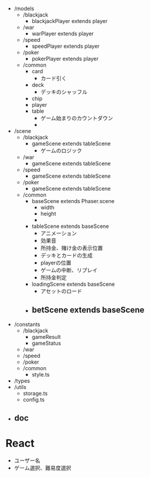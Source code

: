 - /models
  - /blackjack
    - blackjackPlayer extends player
  - /war
    - warPlayer extends player
  - /speed
    - speedPlayer extends player
  - /poker
    - pokerPlayer extends player
  - /common
    - card
      - カード引く
    - deck
      - デッキのシャッフル
    - chip
    - player
    - table
      - ゲーム始まりのカウントダウン
      - 
- /scene
  - /blackjack
    - gameScene extends tableScene
      - ゲームのロジック
  - /war
    - gameScene extends tableScene
  - /speed
    - gameScene extends tableScene
  - /poker
    - gameScene extends tableScene
  - /common
    - baseScene extends Phaser.scene
      - width
      - height
      - 
    - tableScene extends baseScene
      - アニメーション
      - 効果音
      - 所持金、賭け金の表示位置
      - デッキとカードの生成
      - playerの位置
      - ゲームの中断、リプレイ
      - 所持金判定
    - loadingScene extends baseScene
      - アセットのロード
    - betScene extends baseScene
      - 
- /constants
  - /blackjack
    - gameResult
    - gameStatus
  - /war
  - /speed
  - /poker
  - /common
    - style.ts
- /types
- /utils
  - storage.ts
  - config.ts 
- doc
  - 
# React
- ユーザー名
- ゲーム選択、難易度選択